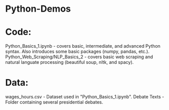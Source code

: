 # Python-Demos

# Code:
Python_Basics_1.ipynb - covers basic, intermediate, and advanced Python syntax.  Also introduces some basic packages (numpy, pandas, etc.).
Python_Web_Scraping/NLP_Basics_2 - covers basic web scraping and natural languate processing (beautiful soup, nltk, and spacy).

# Data:
wages_hours.csv - Dataset used in "Python_Basics_1.ipynb".
Debate Texts - Folder containing several presidential debates.
